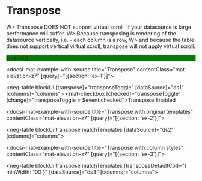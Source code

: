 # Transpose

W> Transpose DOES NOT support virtual scroll, if your datasource is large performance will suffer.
W> Because transposing is rendering of the datasource vertically, i.e. - each column is a row,
W> and because the table does not support vertical virtual scroll, transpose will not apply virtual scroll.

<div *negTableCellDef="'name'; value as value;" style="background: green">{{value}}</div>

<docsi-mat-example-with-source title="Transpose" contentClass="mat-elevation-z7" [query]="[{section: 'ex-1'}]">
  <!--@neg-example:ex-1-->
  <neg-table blockUi
            [transpose]="transposeToggle"
            [dataSource]="ds1"
            [columns]="columns">
  </neg-table>
  <mat-checkbox [checked]="transposeToggle" (change)="transposeToggle = $event.checked">Transpose Enabled</mat-checkbox>
  <!--@neg-example:ex-1-->
</docsi-mat-example-with-source>

<docsi-mat-example-with-source title="Transpose with original templates" contentClass="mat-elevation-z7" [query]="[{section: 'ex-2'}]">
  <!--@neg-example:ex-2-->
  <neg-table blockUi
            transpose matchTemplates
            [dataSource]="ds2"
            [columns]="columns">
  </neg-table>
  <!--@neg-example:ex-2-->
</docsi-mat-example-with-source>

<docsi-mat-example-with-source title="Transpose with column styles" contentClass="mat-elevation-z7" [query]="[{section: 'ex-3'}]">
  <!--@neg-example:ex-3-->
  <neg-table blockUi
            transpose matchTemplates [transposeDefaultCol]="{ minWidth: 100 }"
            [dataSource]="ds3"
            [columns]="columns">
  </neg-table>
  <!--@neg-example:ex-3-->
</docsi-mat-example-with-source>

